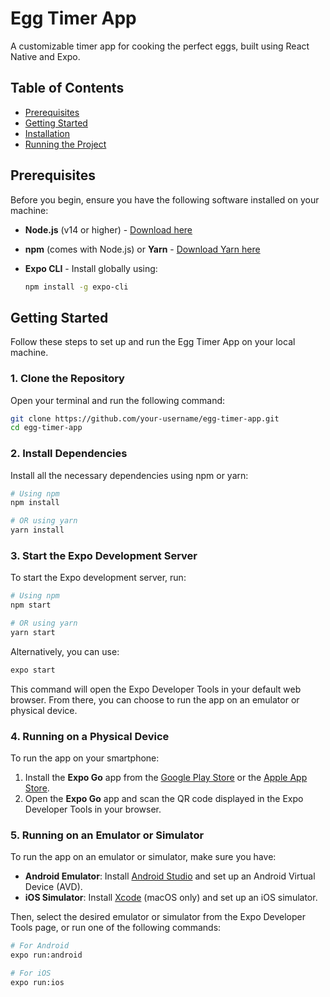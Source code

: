 # Egg Timer App

A customizable timer app for cooking the perfect eggs, built using React Native and Expo.

## Table of Contents

- [Prerequisites](#prerequisites)
- [Getting Started](#getting-started)
- [Installation](#installation)
- [Running the Project](#running-the-project)

## Prerequisites

Before you begin, ensure you have the following software installed on your machine:

- **Node.js** (v14 or higher) - [Download here](https://nodejs.org/)
- **npm** (comes with Node.js) or **Yarn** - [Download Yarn here](https://yarnpkg.com/)
- **Expo CLI** - Install globally using:

  ```bash
  npm install -g expo-cli
  ```

## Getting Started

Follow these steps to set up and run the Egg Timer App on your local machine.

### 1. Clone the Repository

Open your terminal and run the following command:

```bash
git clone https://github.com/your-username/egg-timer-app.git
cd egg-timer-app
```

### 2. Install Dependencies

Install all the necessary dependencies using npm or yarn:

```bash
# Using npm
npm install

# OR using yarn
yarn install
```

### 3. Start the Expo Development Server

To start the Expo development server, run:

```bash
# Using npm
npm start

# OR using yarn
yarn start
```

Alternatively, you can use:

```bash
expo start
```

This command will open the Expo Developer Tools in your default web browser. From there, you can choose to run the app on an emulator or physical device.

### 4. Running on a Physical Device

To run the app on your smartphone:

1. Install the **Expo Go** app from the [Google Play Store](https://play.google.com/store/apps/details?id=host.exp.exponent) or the [Apple App Store](https://apps.apple.com/app/expo-go/id982107779).
2. Open the **Expo Go** app and scan the QR code displayed in the Expo Developer Tools in your browser.

### 5. Running on an Emulator or Simulator

To run the app on an emulator or simulator, make sure you have:

- **Android Emulator**: Install [Android Studio](https://developer.android.com/studio) and set up an Android Virtual Device (AVD).
- **iOS Simulator**: Install [Xcode](https://developer.apple.com/xcode/) (macOS only) and set up an iOS simulator.

Then, select the desired emulator or simulator from the Expo Developer Tools page, or run one of the following commands:

```bash
# For Android
expo run:android

# For iOS
expo run:ios
```
